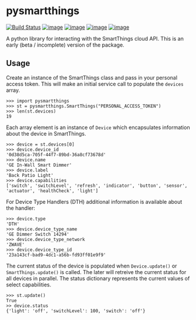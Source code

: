 # pysmartthings
[![Build Status](https://travis-ci.org/andrewsayre/pysmartthings.svg?branch=master)](https://travis-ci.org/andrewsayre/pysmartthings)
[![image](https://img.shields.io/pypi/v/pysmartthings.svg)](https://pypi.org/project/requests/)
[![image](https://img.shields.io/pypi/pyversions/pysmartthings.svg)](https://pypi.org/project/requests/)
[![image](https://img.shields.io/pypi/l/pysmartthings.svg)](https://pypi.org/project/requests/)
[![image](https://img.shields.io/badge/Reviewed_by-Hound-8E64B0.svg)](https://houndci.com)

A python library for interacting with the SmartThings cloud API.  This is an early (beta / incomplete) version of the package.
## Usage
Create an instance of the SmartThings class and pass in your personal access token.  This will make an initial service call to populate the `devices` array.
```
>>> import pysmartthings
>>> st = pysmartthings.SmartThings("PERSONAL_ACCESS_TOKEN")
>>> len(st.devices)
19
```
Each array element is an instance of `Device` which encapsulates information about the device in SmartThings.
```
>>> device = st.devices[0]
>>> device.device_id
'0d38d5ca-705f-44f7-89bd-36a8cf73678d'
>>> device.name
'GE In-Wall Smart Dimmer'
>>> device.label
'Back Patio Light'
>>> device.capabilities
['switch', 'switchLevel', 'refresh', 'indicator', 'button', 'sensor', 'actuator', 'healthCheck', 'light']
```
For Device Type Handlers (DTH) additional information is available about the handler:
```
>>> device.type
'DTH'
>>> device.device_type_name
'GE Dimmer Switch 14294'
>>> device.device_type_network
'ZWAVE'
>>> device.device_type_id
'23a143cf-bad9-4dc1-a56b-fd93ff01e9f9'
```
The current status of the device is populated when `Device.update()` or `SmartThings.update()` is called.  The later will retreive the current status for all devices in parallel.  The status dictionary represents the current values of select capabilities.
```
>>> st.update()
True
>> device.status
{'light': 'off', 'switchLevel': 100, 'switch': 'off'}
```